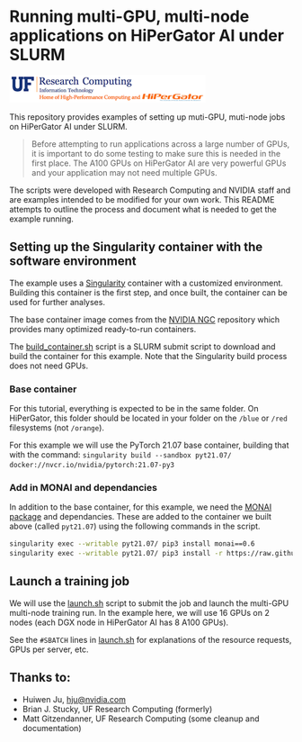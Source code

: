 # Running multi-GPU, multi-node applications on HiPerGator AI under SLURM

![UF Research Computing logo](images/ufrc_logo.png)

This repository provides examples of setting up muti-GPU, muti-node jobs on HiPerGator AI under SLURM.
 > Before attempting to run applications across a large number of GPUs, it is important to do some testing to make sure this is needed in the first place. The A100 GPUs on HiPerGator AI are very powerful GPUs and your application may not need multiple GPUs.

The scripts were developed with Research Computing and NVIDIA staff and are examples intended to be modified for your own work. This README attempts to outline the process and document what is needed to get the example running. 

## Setting up the Singularity container with the software environment

The example uses a [Singularity](https://sylabs.io/singularity/) container with a customized environment. Building this container is the first step, and once built, the container can be used for further analyses.

The base container image comes from the [NVIDIA NGC](https://ngc.nvidia.com/catalog) repository which provides many optimized ready-to-run containers.

The [build_container.sh](build_container.sh) script is a SLURM submit script to download and build the container for this example. Note that the Singularity build process does not need GPUs.

### Base container

For this tutorial, everything is expected to be in the same folder. On HiPerGator, this folder should be located in your folder on the `/blue` or `/red` filesystems (not `/orange`).

For this example we will use the PyTorch 21.07 base container, building that with the command: `singularity build --sandbox pyt21.07/ docker://nvcr.io/nvidia/pytorch:21.07-py3`

### Add in MONAI and dependancies

In addition to the base container, for this example, we need the [MONAI package](https://monai.io/) and dependancies. These are added to the container we built above (called `pyt21.07`) using the following commands in the script.

```bash
singularity exec --writable pyt21.07/ pip3 install monai==0.6
singularity exec --writable pyt21.07/ pip3 install -r https://raw.githubusercontent.com/Project-MONAI/MONAI/dev/requirements-dev.txt
```

## Launch a training job

We will use the [launch.sh](launch.sh) script to submit the job and launch the multi-GPU multi-node training run. In the example here, we will use 16 GPUs on 2 nodes (each DGX node in HiPerGator AI has 8 A100 GPUs).

See the `#SBATCH` lines in [launch.sh](launch.sh) for explanations of the resource requests, GPUs per server, etc.


## Thanks to:
  * Huiwen Ju, hju@nvidia.com
  * Brian J. Stucky, UF Research Computing (formerly)
  * Matt Gitzendanner, UF Research Computing (some cleanup and documentation)
